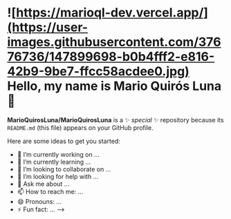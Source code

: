 # ![https://marioql-dev.vercel.app/](https://user-images.githubusercontent.com/37676736/147899698-b0b4fff2-e816-42b9-9be7-ffcc58acdee0.jpg) Hello, my name is Mario Quirós Luna 👋


**MarioQuirosLuna/MarioQuirosLuna** is a ✨ _special_ ✨ repository because its `README.md` (this file) appears on your GitHub profile.

Here are some ideas to get you started:

- 🔭 I’m currently working on ...
- 🌱 I’m currently learning ...
- 👯 I’m looking to collaborate on ...
- 🤔 I’m looking for help with ...
- 💬 Ask me about ...
- 📫 How to reach me: ...
- 😄 Pronouns: ...
- ⚡ Fun fact: ...
-->
